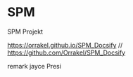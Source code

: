 # SPM
SPM Projekt

https://orrakel.github.io/SPM_Docsify // 
https://github.com/Orrakel/SPM_Docsify


remark jayce Presi
